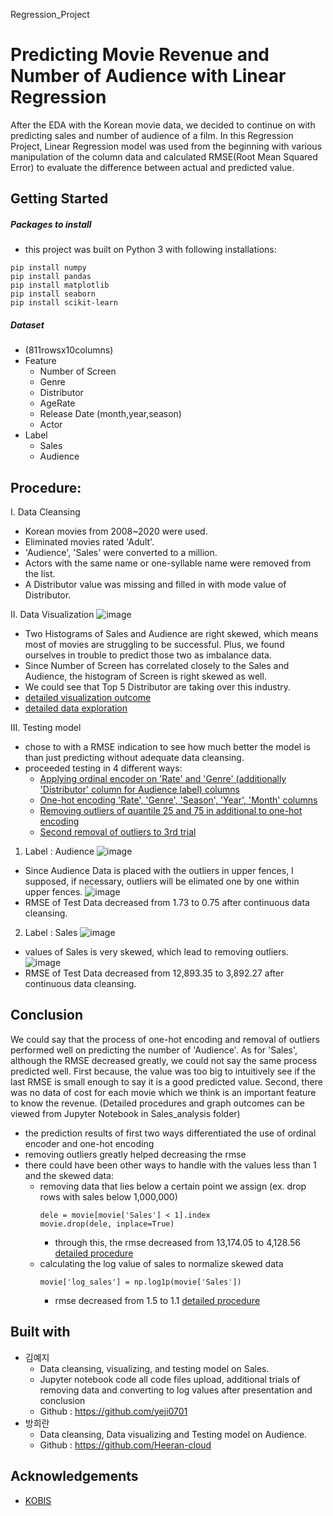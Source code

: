 Regression_Project

Predicting Movie Revenue and Number of Audience with Linear Regression
======================================================================
After the EDA with the Korean movie data, we decided to continue on with predicting sales and number of audience of a film. In this Regression Project, Linear Regression model was used from the beginning with various manipulation of the column data and calculated RMSE(Root Mean Squared Error) to evaluate the difference between actual and predicted value. 

Getting Started
---------------
##### Packages to install
- this project was built on Python 3 with following installations:
```
pip install numpy
pip install pandas
pip install matplotlib
pip install seaborn
pip install scikit-learn
```
##### Dataset
- (811rowsx10columns)
- Feature
  * Number of Screen
  * Genre
  * Distributor
  * AgeRate
  * Release Date (month,year,season)
  * Actor
- Label
  * Sales 
  * Audience 

Procedure:
-----------------
I. Data Cleansing
- Korean movies from 2008~2020 were used.
- Eliminated movies rated 'Adult'.
- 'Audience', 'Sales' were converted to a million.
- Actors with the same name or one-syllable name were removed from the list.
- A Distributor value was missing and filled in with mode value of Distributor.

II. Data Visualization
![image](https://user-images.githubusercontent.com/72846750/102708827-b0bdb280-42e8-11eb-8d02-0b860dfac2da.PNG)
- Two Histograms of Sales and Audience are right skewed, which means most of movies are struggling to be successful.
  Plus, we found ourselves in trouble to predict those two as imbalance data. 
- Since Number of Screen has correlated closely to the Sales and Audience, the histogram of Screen is right skewed as well.
- We could see that Top 5 Distributor are taking over this industry.
- [detailed visualization outcome](https://github.com/dss-15th/reg-repo-5/blob/master/Sales_analysis/01_Sales_visualizing.ipynb)
- [detailed data exploration](https://github.com/dss-15th/reg-repo-5/blob/master/Sales_analysis/04_Sales_data_exploring.ipynb)

III. Testing model
- chose to  with a RMSE indication to see how much better the model is than just predicting without adequate data cleansing.
- proceeded testing in 4 different ways:
  * [Applying ordinal encoder on 'Rate' and 'Genre' (additionally 'Distributor' column for Audience label) columns](https://github.com/dss-15th/reg-repo-5/blob/master/1st_label_encoding.py)
  * [One-hot encoding 'Rate', 'Genre', 'Season', 'Year', 'Month' columns](https://github.com/dss-15th/reg-repo-5/blob/master/2nd_onehot_encoding.py)
  * [Removing outliers of quantile 25 and 75 in additional to one-hot encoding](https://github.com/dss-15th/reg-repo-5/blob/master/3rd_onehot_encoding%2Bremove_outliers.py)
  * [Second removal of outliers to 3rd trial](https://github.com/dss-15th/reg-repo-5/blob/master/4th_onehot_encoding%2Bremove_outliers_twice.py)
1. Label : Audience
  ![image](https://user-images.githubusercontent.com/72846750/102709442-0a74ab80-42ee-11eb-86a3-a2ba7eabfc0f.png)
  * Since Audience Data is placed with the outliers in upper fences, I supposed, if necessary, outliers will be elimated one by one within upper fences.
  ![image](https://user-images.githubusercontent.com/28764376/106708564-6c873700-6636-11eb-9188-ffda84190e7b.png)
  * RMSE of Test Data decreased from 1.73 to 0.75 after continuous data cleansing.
2. Label : Sales
  ![image](https://user-images.githubusercontent.com/28764376/106715074-04d5e980-6640-11eb-89de-9804f2d00b92.png)
  * values of Sales is very skewed, which lead to removing outliers.
  ![image](https://user-images.githubusercontent.com/28764376/106708498-52e5ef80-6636-11eb-91d7-b0354c70f212.png)
  * RMSE of Test Data decreased from 12,893.35 to 3,892.27 after continuous data cleansing.

Conclusion
----------
We could say that the process of one-hot encoding and removal of outliers performed well on predicting the number of 'Audience'. As for 'Sales', although the RMSE decreased greatly, we could not say the same process predicted well. First because, the value was too big to intuitively see if the last RMSE is small enough to say it is a good predicted value. Second, there was no data of cost for each movie which we think is an important feature to know the revenue. 
(Detailed procedures and graph outcomes can be viewed from Jupyter Notebook in Sales_analysis folder)
- the prediction results of first two ways differentiated the use of ordinal encoder and one-hot encoding
- removing outliers greatly helped decreasing the rmse 
- there could have been other ways to handle with the values less than 1 and the skewed data:
  * removing data that lies below a certain point we assign (ex. drop rows with sales below 1,000,000)
    ```
    dele = movie[movie['Sales'] < 1].index
    movie.drop(dele, inplace=True)
    ```
    - through this, the rmse decreased from 13,174.05 to 4,128.56 [detailed procedure](https://github.com/dss-15th/reg-repo-5/blob/master/Sales_analysis/08_Sales_feedback_test(drop.sales%20below%201).ipynb)
  * calculating the log value of sales to normalize skewed data
    ```
    movie['log_sales'] = np.log1p(movie['Sales'])
    ```
    - rmse decreased from 1.5 to 1.1 [detailed procedure](https://github.com/dss-15th/reg-repo-5/blob/master/Sales_analysis/08_Sales_feedback_test(log_sales).ipynb)
    
Built with
----------
* 김예지
  * Data cleansing, visualizing, and testing model on Sales.
  * Jupyter notebook code all code files upload, additional trials of removing data and converting to log values after presentation and conclusion
  * Github : https://github.com/yeji0701
* 방희란
  * Data cleansing, Data visualizing and Testing model on Audience.
  * Github : https://github.com/Heeran-cloud
 
Acknowledgements
----------------
- [KOBIS](http://www.kobis.or.kr/kobis/business/main/main.do)
